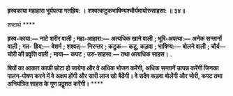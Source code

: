 **ह्रस्वकाया महाहारा भूर्यपत्या गतह्रिय: ।** **शश्वत्कटुकभाषिण्यश्चौर्यमायोरुसाहसा: ॥ ३४॥** 

शब्दार्थ **** 

**ह्रस्व-काया:—** **नाटे शरीर वाली** **; महा-आहारा:—** **अत्यधिक खाने वाली** **; भूरि-अपत्या:—** **अनेक सन्तानों वाली** **; गत-** **ह्रिय:—** **बेशर्म** **; शश्वत्—** **निरन्तर** **; कटुक—** **कटु, कड़वा** **; भाषिण्य:—** **बोलने वाली** **; चौर्य—** **चोरी की प्रवृत्ति वाली** **;** **माया—** **कपट** **; उरु-साहसा:—** **तथा अत्यधिक साहस।** **.** 

**षियों का आकार काफी छोटा हो जायेगा और वे अधिक भोजन करेंगी, अधिक** **सन्तानें उत्पन्न करेंगी जिनका पालन-पोषण करने में वे अक्षम होंगी और सारी लाज खो** **बैठेंगी। वे सदैव कड़वा बोलेंगी और चोरी, कपट तथा अनियंत्रित साहस के गुण प्रदॢशत** **करेंगी।** **** 